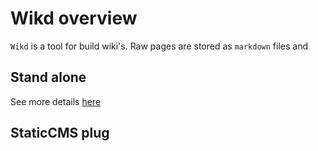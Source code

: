 ﻿# Wikd overview

`Wikd` is a tool for build wiki's. Raw pages are stored as `markdown` files and

## Stand alone

See more details [here](./overview/stand_alone.md)

## StaticCMS plug